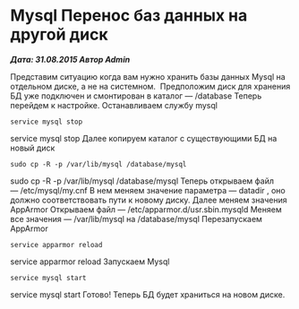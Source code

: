 # Mysql Перенос баз данных на другой диск                	  
***Дата: 31.08.2015 Автор Admin***

Представим ситуацию когда вам нужно хранить базы данных Mysql на отдельном диске, а не на системном. 
Предположим диск для хранения БД уже подключен и смонтирован в каталог &#8212; /database
Теперь перейдем к настройке.
Останавливаем службу mysql
```
service mysql stop
```
service mysql stop
Далее копируем каталог с существующими БД на новый диск
```
sudo cp -R -p /var/lib/mysql /database/mysql
```
sudo cp -R -p /var/lib/mysql /database/mysql
Теперь открываем файл &#8212; /etc/mysql/my.cnf
В нем меняем значение параметра &#8212; datadir , оно должно соответствовать пути к новому диску.
Далее меняем значения AppArmor
Открываем файл &#8212; /etc/apparmor.d/usr.sbin.mysqld
Меняем все значения &#8212; /var/lib/mysql на /database/mysql
Перезапускаем AppArmor
```
service apparmor reload
```
service apparmor reload
Запускаем Mysql
```
service mysql start
```
service mysql start
Готово! Теперь БД будет храниться на новом диске.
&nbsp;
